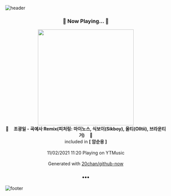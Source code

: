 ![header](https://capsule-render.vercel.app/api?type=wave&height=170&section=header&text=Hi.%20I'm%20SHIFT&fontColor=090707&fontAlignX=45&fontAlignY=65&fontSize=100)

<h3 align="center">🎵 Now Playing... 🎵</h3>
<p align="center">
  <a href="https://music.youtube.com/watch?v=SnuJ-xHCORI">
    <img width="300" src="https://lh3.googleusercontent.com/xCFxD60MSpFFmvsBXIRCny6b187TQJWC8_v2Z_d3kkgUCY9FYzr2ChEOnnKWPh4iUkpvDmdhu5Soj0Spig">
  </a>
  <br>
  🎵&nbsp&nbsp&nbsp <b>조광일 - 곡예사 Remix(피처링: 마이노스, 식보이(Sikboy), 올티(Olltii), 브라운티거)</b> &nbsp&nbsp&nbsp🎵
  <br>
  included in <b>[ 암순응 ]</b>
  
  <br />
  <br />
  11/02/2021 11:20 Playing on YTMusic
  <br />
  <br />
  Generated with <a href="https://github.com/20chan/github-now">20chan/github-now</a>
</p>

<h3 align="center">•••</h3>

![footer](https://capsule-render.vercel.app/api?type=wave&height=150&section=footer)
